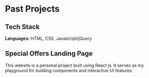 # Past Projects

## Tech Stack

**Languages:** HTML, CSS, Javascript/jQuery 

## Special Offers Landing Page

This website is a personal project built using React js. It serves as my playground for building components and interactive UI features. 

